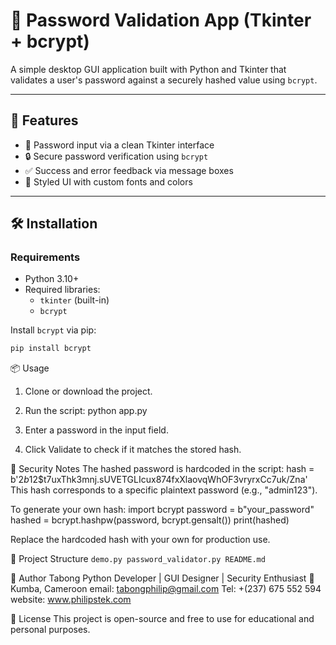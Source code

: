 # 🔐 Password Validation App (Tkinter + bcrypt)

A simple desktop GUI application built with Python and Tkinter that validates a user's password against a securely hashed value using `bcrypt`.

---

## 🚀 Features

- 🧠 Password input via a clean Tkinter interface
- 🔒 Secure password verification using `bcrypt`
- ✅ Success and error feedback via message boxes
- 🎨 Styled UI with custom fonts and colors

---

## 🛠️ Installation

### Requirements

- Python 3.10+
- Required libraries:
  - `tkinter` (built-in)
  - `bcrypt`

Install `bcrypt` via pip:

```bash
pip install bcrypt
```

📦 Usage
1. Clone or download the project.

2. Run the script:
python app.py

3. Enter a password in the input field.
4. Click Validate to check if it matches the stored hash.

🔐 Security Notes
The hashed password is hardcoded in the script:
hash = b'$2b$12$t7uxThk3mnj.sUVETGLIcux874fxXlaovqWhOF3vryrxCc7uk/Zna'
This hash corresponds to a specific plaintext password (e.g., "admin123").

To generate your own hash:
import bcrypt
password = b"your_password"
hashed = bcrypt.hashpw(password, bcrypt.gensalt())
print(hashed)

Replace the hardcoded hash with your own for production use.

📁 Project Structure
`demo.py
password_validator.py
README.md`

👤 Author
Tabong 
Python Developer | GUI Designer | Security Enthusiast 
📍 Kumba, Cameroon
email: tabongphilip@gmail.com
Tel: +(237) 675 552 594
website: www.philipstek.com

📜 License
This project is open-source and free to use for educational and personal purposes.

